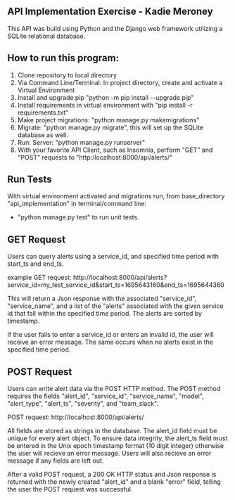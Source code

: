 ## API Implementation Exercise - Kadie Meroney
This API was build using Python and the Django web framework utilizing a SQLite relational database.

## How to run this program:
1. Clone repository to local directory
2. Via Command Line/Terminal: In project directory, create and activate a Virtual Environment
3. Install and upgrade pip "python -m pip install --upgrade pip"
4. Install requirements in virtual environment with "pip install -r requirements.txt"
5. Make project migrations: "python manage.py makemigrations"
6. Migrate: "python manage.py migrate", this will set up the SQLite database as well.
7. Run: Server: "python manage.py runserver"
8. With your favorite API Client, such as Insomnia, perform "GET" and "POST" requests to "http:/localhost:8000/api/alerts/"

## Run Tests
With virtual environment activated and migrations run, from base_directory "api_implementation" in terminal/command line:
- "python manage.py test" to run unit tests.

## GET Request
Users can query alerts using a service_id, and specified time period with start_ts and end_ts.

example GET request: http://localhost:8000/api/alerts?service_id=my_test_service_id&start_ts=1695643160&end_ts=1695644360

This will return a Json response with the associated "service_id", "service_name",  and a list of the "alerts" associated with the given service id that fall within the specified time period. The alerts are sorted by timestamp.

If the user fails to enter a service_id or enters an invalid id, the user will receive an error message. The same occurs when no alerts exist in the specified time period.

## POST Request
Users can write alert data via the POST HTTP method. The POST method requires the fields "alert_id", "service_id", "service_name", "model", "alert_type", "alert_ts", "severity", and "team_slack".

POST request: http://localhost:8000/api/alerts/

All fields are stored as strings in the database. The alert_id field must be unique for every alert object. To ensure data integrity, the alert_ts field must be entered in the Unix epoch timestamp format (10 digit integer) otherwise the user will recieve an error message. Users will also recieve an error message if any fields are left out.

After a valid POST request, a 200 OK HTTP status and Json response is returned with the newly created "alert_id" and a blank "error" field, telling the user the POST request was successful.
